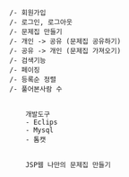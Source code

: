 	/- 회원가입                              
	/- 로그인, 로그아웃                       
	/- 문제집 만들기                        
  	/- 개인 -> 공유 (문제집 공유하기)               
	/- 공유 -> 개인 (문제집 가져오기)              
	/- 검색기능                               
	/- 페이징                                 
	/- 등록순 정렬                           
	/- 풀어본사람 수                        
	   
	
        개발도구
        - Eclips
        - Mysql
        - 톰캣
    
    
        JSP웹 나만의 문제집 만들기
